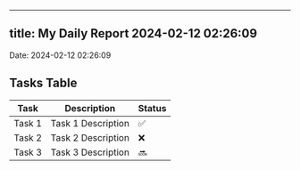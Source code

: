 
---
title: My Daily Report 2024-02-12 02:26:09
---

Date: 2024-02-12 02:26:09

## Tasks Table

| Task | Description | Status |
|------|-------------|--------|
| Task 1 | Task 1 Description | ✅ |
| Task 2 | Task 2 Description | ❌ |
| Task 3 | Task 3 Description | 🔜 |
